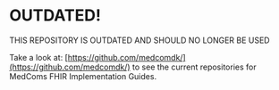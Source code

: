 # OUTDATED!

THIS REPOSITORY IS OUTDATED AND SHOULD NO LONGER BE USED

Take a look at: [https://github.com/medcomdk/](https://github.com/medcomdk/) to see the current repositories for MedComs FHIR Implementation Guides.